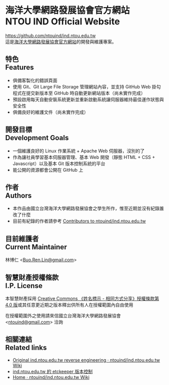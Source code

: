 # 海洋大學網路發展協會官方網站<br>NTOU IND Official Website
<https://github.com/ntouind/ind.ntou.edu.tw>  
這是[海洋大學網路發展協會官方網站](http://ind.ntou.edu.tw)的開發與維護專案。

## 特色<br>Features
* 俱備客製化的錯誤頁面
* 使用 Git、Git Large File Storage 管理網站內容，並支持 GitHub Web 掛勾程式在提交新版本至 GitHub 時自動更新網站版本（尚未實作完成）
* 預設啟用每天自動安裝系統更新並重新啟動系統讓伺服器維持最佳運作狀態與安全性
* 俱備良好的維護文件（尚未實作完成）

## 開發目標<br>Development Goals
* 一個維護良好的 Linux 作業系統 + Apache Web 伺服器，沒別的了
* 作為讓社員學習基本伺服器管理、基本 Web 開發（靜態 HTML + CSS + Javascript）以及基本 Git 版本控制系統的平台
* 能公開的資源都會公開在 GitHub 上

## 作者<br>Authors
* 本作品由國立台灣海洋大學網路發展協會之學生所作，惟至近期並沒有紀錄誰改了什麼
* 目前有紀錄的作者請參考 [Contributors to ntouind/ind.ntou.edu.tw](https://github.com/ntouind/ind.ntou.edu.tw/graphs/contributors)

## 目前維護者<br>Current Maintainer
林博仁 &lt;<Buo.Ren.Lin@gmail.com>&gt;

## 智慧財產授權條款<br>I.P. License
本智慧財產採用 [Creative Commons 《姓名標示 - 相同方式分享》授權條款第 4.0 版](https://creativecommons.org/licenses/by-sa/4.0/)或其任意更近期之版本釋出供所有人在授權範圍內自由使用

在授權範圍外之使用請來信國立台灣海洋大學網路發展協會 &lt;<ntouind@gmail.com>&gt; 洽詢

## 相關連結<br />Related links
* [Original ind.ntou.edu.tw reverse engineering · ntouind/ind.ntou.edu.tw Wiki](https://github.com/ntouind/ind.ntou.edu.tw/wiki/Original-ind.ntou.edu.tw-reverse-engineering)
* [ind.ntou.edu.tw 的 etckeeper 版本控制](https://github.com/ntouind/ind.ntou.edu.tw-etckeeper)
* [Home · ntouind/ind.ntou.edu.tw Wiki](https://github.com/ntouind/ind.ntou.edu.tw/wiki)
